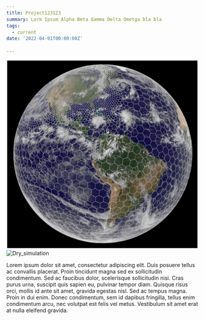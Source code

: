```yaml
---
title: Project123123
summary: Lorm Ipsum Alpha Beta Gamma Delta Ometga bla bla
tags:
  - current
date: '2022-04-01T00:00:00Z'

---
```


![MPAS_mesh](./mpas_mesh_earth.png)
![Dry_simulation](./dry_t500_daily.gif)

Lorem ipsum dolor sit amet, consectetur adipiscing elit. Duis posuere tellus ac convallis placerat. Proin tincidunt magna sed ex sollicitudin condimentum. Sed ac faucibus dolor, scelerisque sollicitudin nisi. Cras purus urna, suscipit quis sapien eu, pulvinar tempor diam. Quisque risus orci, mollis id ante sit amet, gravida egestas nisl. Sed ac tempus magna. Proin in dui enim. Donec condimentum, sem id dapibus fringilla, tellus enim condimentum arcu, nec volutpat est felis vel metus. Vestibulum sit amet erat at nulla eleifend gravida.